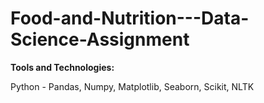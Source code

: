 # Food-and-Nutrition---Data-Science-Assignment

**Tools and Technologies:**

Python - Pandas, Numpy, Matplotlib, Seaborn, Scikit, NLTK

